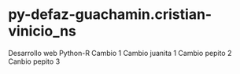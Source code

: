 
# py-defaz-guachamin.cristian-vinicio_ns
Desarrollo web Python-R
Cambio 1
Cambio juanita 1
Cambio pepito 2
Canbio pepito 3
